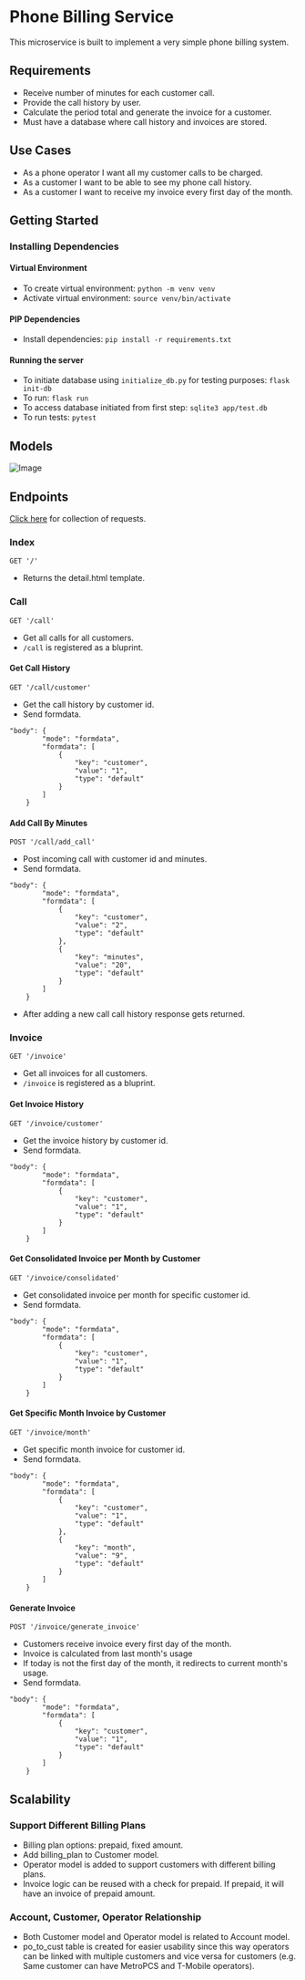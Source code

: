 # Phone Billing Service
This microservice is built to implement a very simple phone billing system.

## Requirements
* Receive number of minutes for each customer call.
* Provide the call history by user.
* Calculate the period total and generate the invoice for a customer.
* Must have a database where call history and invoices are stored.

## Use Cases
* As a phone operator I want all my customer calls to be charged.
* As a customer I want to be able to see my phone call history.
* As a customer I want to receive my invoice every first day of the month.

## Getting Started

### Installing Dependencies

#### Virtual Environment
* To create virtual environment: `python -m venv venv`
* Activate virtual environment: `source venv/bin/activate`

#### PIP Dependencies
* Install dependencies: `pip install -r requirements.txt`

#### Running the server
* To initiate database using `initialize_db.py` for testing purposes: `flask init-db`
* To run: `flask run`
* To access database initiated from first step: `sqlite3 app/test.db`
* To run tests: `pytest`

## Models
![Image](phone_billing_service_model.png)

## Endpoints
[Click here](postman_collection.json) for collection of requests.

### Index
```
GET '/'
```
* Returns the detail.html template.

### Call
```
GET '/call'
```
* Get all calls for all customers.
* `/call` is registered as a bluprint.

#### Get Call History
```
GET '/call/customer'
```
* Get the call history by customer id.
* Send formdata.
```
"body": {
        "mode": "formdata",
        "formdata": [
            {
                "key": "customer",
                "value": "1",
                "type": "default"
            }
        ]
    }
```

#### Add Call By Minutes
```
POST '/call/add_call'
```
* Post incoming call with customer id and minutes.
* Send formdata.
```
"body": {
        "mode": "formdata",
        "formdata": [
            {
                "key": "customer",
                "value": "2",
                "type": "default"
            },
            {
                "key": "minutes",
                "value": "20",
                "type": "default"
            }
        ]
    }
```
* After adding a new call call history response gets returned.

### Invoice
```
GET '/invoice'
```
* Get all invoices for all customers.
* `/invoice` is registered as a bluprint.

#### Get Invoice History
```
GET '/invoice/customer'
```
* Get the invoice history by customer id.
* Send formdata.
```
"body": {
        "mode": "formdata",
        "formdata": [
            {
                "key": "customer",
                "value": "1",
                "type": "default"
            }
        ]
    }
```

#### Get Consolidated Invoice per Month by Customer
```
GET '/invoice/consolidated'
```
* Get consolidated invoice per month for specific customer id.
* Send formdata.
```
"body": {
        "mode": "formdata",
        "formdata": [
            {
                "key": "customer",
                "value": "1",
                "type": "default"
            }
        ]
    }
```

#### Get Specific Month Invoice by Customer
```
GET '/invoice/month'
```
* Get specific month invoice for customer id.
* Send formdata.
```
"body": {
        "mode": "formdata",
        "formdata": [
            {
                "key": "customer",
                "value": "1",
                "type": "default"
            },
            {
                "key": "month",
                "value": "9",
                "type": "default"
            }
        ]
    }
```

#### Generate Invoice
```
POST '/invoice/generate_invoice'
```
* Customers receive invoice every first day of the month.
* Invoice is calculated from last month's usage
* If today is not the first day of the month, it redirects to current month's usage.
* Send formdata.
```
"body": {
        "mode": "formdata",
        "formdata": [
            {
                "key": "customer",
                "value": "1",
                "type": "default"
            }
        ]
    }
```

## Scalability

### Support Different Billing Plans
* Billing plan options: prepaid, fixed amount.
* Add billing_plan to Customer model.
* Operator model is added to support customers with different billing plans.
* Invoice logic can be reused with a check for prepaid. If prepaid, it will have an invoice of prepaid amount.

### Account, Customer, Operator Relationship
* Both Customer model and Operator model is related to Account model.
* po_to_cust table is created for easier usability since this way operators can be linked with multiple customers and vice versa for customers (e.g. Same customer can have MetroPCS and T-Mobile operators).

